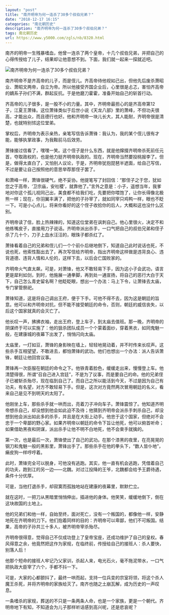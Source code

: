 ```yaml
---
layout: "post"
title: "南齐明帝为何一连杀了30多个叔伯兄弟？"
date: "2018-12-17 16:15"
categories: "南北朝历史"
description: "南齐明帝为何一连杀了30多个叔伯兄弟？"
tags: 南北朝历史
url: https://www.y5000.com/zgls/nb/8320.html
---
```






南齐的明帝一生残暴嗜血，他曾一连杀了两个皇帝，十几个叔伯兄弟，并把自己的心得传授给了儿子，结果却让他意想不到。下面，我们就一起来一探就近吧。

![南齐明帝为何一连杀了30多个叔伯兄弟？](/uploads/allimg/161226/6-16122616121CJ.JPG)

南齐明帝不是齐高帝的儿子，而是侄儿。齐高帝待他视如己出，但他先后废杀萧昭业、萧昭文两帝，自立为帝。所以他接受齐国企业后，心里很是忐忑，害怕齐高帝的嫡系子孙们不满，群起反抗。于是他磨刀霍霍，准备开始自己的斩首行动。

齐高帝的儿子很多，是一股不小的力量。其中，齐明帝最担心的是齐高帝第12子，江夏王萧锋。这位萧锋类似于后世小说《天龙八部》里的萧峰，不但功夫很高，才能出众，而且德行也好。他和齐明帝一块儿长大，其人能耐，齐明帝很是清楚，也就特别怵这位堂弟。

掌权后，齐明帝为表示亲热，亲笔写信告诉萧锋：我认为，我的某个侄儿很有才能，能够执掌政事，为我鞍前马后效劳。

萧锋接过信看了，嘿嘿一笑。这个侄子是什么东西，就是他撺掇齐明帝杀死前任元首，夺取政权的，也是他力挺齐明帝执政的。现在，齐明帝当然要投桃报李了。但是，做得太直白了，又怕别人议论，于是，齐明帝犹抱琵琶半遮面，给自己写信，不过是要让自己按照他的意思举荐那侄子罢了。

和萧峰一样，萧锋很硬气，绝不妥协。他提笔写了封回信：“那侄子之于您，犹如您之于高帝，‘卫宗庙，安社稷’，就靠他了。”言外之意是：小子，遥想当年，我爹地对你这个孤儿视同己出，美食都不给我们吃，先要把你喂饱了，让你长得像北极熊一样；现在，你羽翼丰满了，把他的子孙宰了，就如同宰只鸡鸭一样，眼也不眨一下。可是小心点儿，将来你看好的这个侄子收拾你的后人，大概和这也没什么区别。

齐明帝读了信，脸上热辣辣的，知道这位堂弟在讽刺自己。他心里很火，决定不和他练嘴皮子，直接用刀子说话。齐明帝派出杀手，一口气把自己的叔伯兄弟和侄子杀了几十个，刀子上血水汪汪的，眼珠子都杀红了。

萧锋看着自己的兄弟和侄儿们一个个前仆后继地倒下，知道自己此时说话也死，不说也死，他索性豁出去了，再次写信给齐明帝，指出齐明帝这样做是违背良心、违背道德、违背人情和人伦的，这样下去，以后会亡国败家的。

齐明帝火气直太飙，可是，对萧锋，他又不敢轻易下手，因为这小子会武功，语言更是犀利如剑，到时，他施展一通拳脚，再到处一通宣扬，将自己的恶行大白于天下，自己怎么青史留名啊？他眨眨眼，想出一个办法：马上下令，让萧锋去太庙，专门掌管祭祀。

萧锋知道，这是将自己调出王府，便于下手。可他不得不去，因为这是朝廷的旨意。他可以和齐明帝对抗，但不能不接受朝廷的命令，否则，朝廷的威信丧失，以后这个国家就真的会灭亡了。

他长叹一声，拂拂衣袖，走出王府，登上车子，到太庙去值班。那一晚，齐明帝的阴谋终于可以实施了：他的狙杀团队成员一个个蒙着面纱，穿着黑衣，如同鬼魅一般，在建康城的夜幕下出发了，悄悄闪向太庙。

太庙里，一灯如豆，萧锋的身影映在墙上，轻轻地晃动着，并不时传来长叹声。这些杀手互相望望，不敢进去，都怕萧锋的武功。他们也想出一个办法：派人告诉萧锋，朝廷让他回宫议事。

萧锋再一次臣服在朝廷的命令之下。他铁青着脸色，缓缓走出来，慢慢登上车。他清楚得很，所谓“召自己进入宫廷”，不是为了议事，而是要自己的命。他的兄弟侄子已被斩杀殆尽，现在临到自己了。而自己之所以能活到今天，不过是因为自己有功夫，有名望，对方不敢轻易下手。但是，这次对方竟然两次冒用朝廷的名义，看来自己是见不到明天的太阳了。

他刚坐上车，那些杀手就一哄而出，亮着刀子冲向车子。萧锋震惊了。他知道齐明帝想杀自己，却没想到他会如此迫不及待；他猜到齐明帝会派杀手刺杀自己，却没想到他会派出如此多的杀手，并且是在大街上动手。他忠于这个国家，但绝对不会忠于一个卑鄙的野心家。如果齐明帝以朝廷的命令下旨让他死，他可以俯首听命；如果借助黑夜和阴谋，派出杀手让他不明不白地死，他不会束手就擒的。

第一次，也是最后一次，萧锋使出了自己的武功。在那个漆黑的夜里，在亮晃晃的钢刀和鬼魅一般的黑影里，萧锋出手了。那些杀手在他的拳头下，“数人皆仆地”，癞皮狗一样哼哼着。

此时，萧锋完全可以脱身，可他没有逃跑。其实，他一直有机会逃跑，凭借着自己的功夫，跑到江的另一边——北魏。对过江投降的王爷，北魏都会给予王爵待遇，条件十分优厚。

可是，当他打退杀手，却寂寞而孤独地站在建康的夜幕里，默默伫立。

就在这时，一把刀从黑暗里悄悄伸出，插进他的身体。他笑笑，缓缓地倒下，倒在这块故国的土地上。

他的兄弟们和他一样，自始至终，面对死亡，没有一个叛国的，都像他一样，安静地死在齐明帝的刀下。他们抱着同样的目的：齐明帝可以卑鄙，他们不可叛国。结果，高帝的子孙共三十多人，被齐明帝宰杀殆尽。

齐明帝很得意，觉得自己不仅成功登上了皇帝宝座，还成功维护了自己的皇权。春风得意之余，他竟然把这作为家规，在临终前，传授给自己的接班人：杀人要快，别落人后！

他那个短命的接班人牢记乃父家训，杀起人来，电光石火，毫不拖泥带水，一口气把执政大臣宰了六个，手都不抖一下。

可是，大家的心都颤抖了，最终一哄而起，支持一位兵变的宗室将领，将这个杀人魔王杀死，并将齐明帝的家族给灭了。南齐也随之土崩瓦解，成为历史的一声叹息。

一条嗜杀的家规，葬送的不只是一条两条人命，也是一个家族，更是一个朝代。齐明帝地下有知，不知道会为儿子那样听话感到高兴呢，还是悲哀呢？
